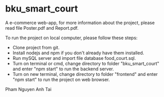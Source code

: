 # bku_smart_court
A e-commerce web-app, for more information about the project, please read file Poster.pdf and Report.pdf.

To run the project on local computer, please follow these steps:
- Clone project from git.
- Install nodejs and npm if you don't already have them installed.
- Run mySQL server and import file database food_court.sql.
- Turn on terminal or cmd, change directory to folder "bku_smart_court" and enter "npm start" to run the backend server.
- Turn on new terminal, change directory to folder "frontend" and enter "npm start" to run the project on web browser.

Pham Nguyen Anh Tai
